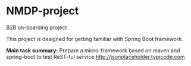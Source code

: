 # NMDP-project
B2B on-boarding project

This project is designed for getting familiar with Spring Boot framework.

**Main task summary:**
Prepare a micro-framework based on maven and spring-boot to test ReST-ful service http://jsonplaceholder.typicode.com
